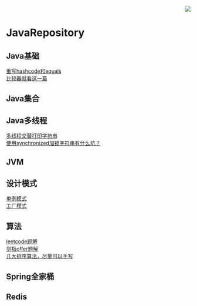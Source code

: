 <img src="https://github.com/vvshuai/JavaRepository/blob/master/%E5%9B%BE%E7%89%87/logo.png" div align=right /><br>
# JavaRepository 

## Java基础
[重写hashcode和equals](https://github.com/vvshuai/JavarRpository/blob/master/基础/hashcode.java)<br>
[比较器就看这一篇](https://blog.csdn.net/weixin_40948587/article/details/106065153)
## Java集合
## Java多线程
[多线程交替打印字符串](https://github.com/vvshuai/JavaRepository/blob/master/%E5%A4%9A%E7%BA%BF%E7%A8%8B/1.md)<br>
[使用synchronized加锁字符串有什么坑？](https://github.com/vvshuai/JavaRepository/blob/master/%E5%9F%BA%E7%A1%80/synchronized%E5%92%8C%E5%AD%97%E7%AC%A6%E4%B8%B2.md)
## JVM
## 设计模式
[单例模式](https://github.com/vvshuai/JavarRpository/blob/master/%E8%AE%BE%E8%AE%A1%E6%A8%A1%E5%BC%8F/%E5%8D%95%E4%BE%8B%E6%A8%A1%E5%BC%8F.md)
<br>
[工厂模式](https://github.com/vvshuai/JavarRpository/blob/master/%E8%AE%BE%E8%AE%A1%E6%A8%A1%E5%BC%8F/%E5%B7%A5%E5%8E%82%E6%A8%A1%E5%BC%8F.md)
## 算法
[leetcode题解](https://github.com/vvshuai/JavaRepository/blob/master/leetcode/leetcode.md)
<br>
[剑指offer题解](https://github.com/vvshuai/JavaRepository/blob/master/leetcode/%E5%89%91%E6%8C%87offer/%E5%89%91%E6%8C%87offer.md)
<br>
[几大排序算法，尽量可以手写](https://github.com/vvshuai/JavaRepository/blob/master/%E7%AE%97%E6%B3%95/%E6%8E%92%E5%BA%8F.md)
## Spring全家桶
## Redis

